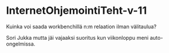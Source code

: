# InternetOhjemointiTeht-v-11

Kuinka voi saada workbenchillä n:m relaation ilman välitaulua?

Sori Jukka mutta jäi vajaaksi suoritus kun viikonloppu meni auto-ongelmissa.
